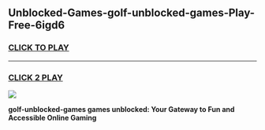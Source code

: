 
## Unblocked-Games-golf-unblocked-games-Play-Free-6igd6
<h3>
<a href="https://premium76.site?title=golf-unblocked-games&ref=15A">CLICK TO PLAY</a></h3>
<hr>

<h3>
<a href="https://premium76.site?title=golf-unblocked-games&ref=15A">CLICK 2 PLAY</a>
  
</h3>

<a href="https://premium76.site?title=golf-unblocked-games&ref=15A"><img src="https://clearcache.store/games.png"></a>


**golf-unblocked-games games unblocked: Your Gateway to Fun and Accessible Online Gaming**
